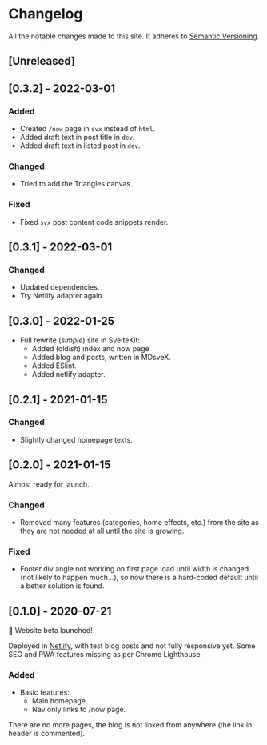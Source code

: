 # Changelog

All the notable changes made to this site. It adheres to [Semantic Versioning](https://semver.org/spec/v2.0.0.html).

## [Unreleased]

## [0.3.2] - 2022-03-01

### Added

- Created `/now` page in `svx` instead of `html`.
- Added draft text in post title in `dev`.
- Added draft text in listed post in `dev`.

### Changed

- Tried to add the Triangles canvas.

### Fixed

- Fixed `svx` post content code snippets render.

## [0.3.1] - 2022-03-01

### Changed

- Updated dependencies.
- Try Netlify adapter again.

## [0.3.0] - 2022-01-25

- Full rewrite (*simple*) site in SvelteKit:
  - Added (old*ish*) index and now page
  - Added blog and posts, written in MDsveX.
  - Added ESlint.
  - Added netlify adapter.

## [0.2.1] - 2021-01-15

### Changed

- Slightly changed homepage texts.

## [0.2.0] - 2021-01-15

Almost ready for launch.

### Changed

- Removed many features (categories, home effects, etc.) from the site as they are not needed at all until the site is growing.

### Fixed

- Footer div angle not working on first page load until width is changed (not likely to happen much...), so now there is a hard-coded default until a better solution is found.

## [0.1.0] - 2020-07-21

🎊 Website beta launched!

Deployed in [Netlify](https://quizzical-varahamihira-9fdae1.netlify.app/), with test blog posts and not fully responsive yet. Some SEO and PWA features missing as per Chrome Lighthouse.

### Added

- Basic features:
  - Main homepage.
  - Nav only links to /now page.

There are no more pages, the blog is not linked from anywhere (the link in header is commented).
